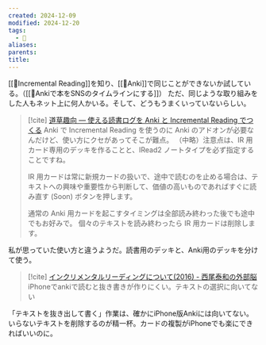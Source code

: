 ```yaml
---
created: 2024-12-09
modified: 2024-12-20
tags:
  - 💭
aliases: 
parents: 
title: 
---
```

[[📝Incremental Reading]]を知り、[[🧰Anki]]で同じことができないか試している。（[[💭Ankiで本をSNSのタイムラインにする]]）
ただ、同じような取り組みをした人もネット上に何人かいる。そして、どうもうまくいっていないらしい。

>[!cite] [道草趣向 — 使える読書ログを Anki と Incremental Reading でつくる](https://michiksas.tumblr.com/post/110353652726/%E4%BD%BF%E3%81%88%E3%82%8B%E8%AA%AD%E6%9B%B8%E3%83%AD%E3%82%B0%E3%82%92-anki-%E3%81%A8-incremental-reading-%E3%81%A7%E3%81%A4%E3%81%8F%E3%82%8B)
>Anki で Incremental Reading を使うのに Anki のアドオンが必要なんだけど、使い方にクセがあってそこが難点。 （中略）注意点は、IR 用カード専用のデッキを作ることと、IRead2 ノートタイプを必ず指定することですね。
>
>IR 用カードは常に新規カードの扱いで、途中で読むのを止める場合は、テキストへの興味や重要性から判断して、価値の高いものであればすぐに読み直す (Soon) ボタンを押します。
>
>通常の Anki 用カードを起こすタイミングは全部読み終わった後でも途中でもお好みで。 個々のテキストを読み終わったら IR 用カードは削除します。

私が思っていた使い方と違うようだ。読書用のデッキと、Anki用のデッキを分けて使う。

>[!cite] [インクリメンタルリーディングについて(2016) - 西尾泰和の外部脳](https://scrapbox.io/nishio/%E3%82%A4%E3%83%B3%E3%82%AF%E3%83%AA%E3%83%A1%E3%83%B3%E3%82%BF%E3%83%AB%E3%83%AA%E3%83%BC%E3%83%87%E3%82%A3%E3%83%B3%E3%82%B0%E3%81%AB%E3%81%A4%E3%81%84%E3%81%A6(2016))
> iPhoneでankiで読むと抜き書きが作りにくい。テキストの選択に向いてない

「テキストを抜き出して書く」作業は、確かにiPhone版Ankiには向いてない。いらないテキストを削除するのが精一杯。カードの複製がiPhoneでも楽にできればいいのに。